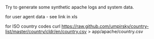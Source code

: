 

Try to generate some synthetic apache logs and system data.

for user agent data - see link in xls

for ISO country codes
curl https://raw.github.com/umpirsky/country-list/master/country/cldr/en/country.csv > app/apache/country.csv


